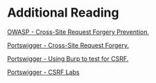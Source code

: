 # Additional Reading

[OWASP - Cross-Site Request Forgery Prevention,](https://cheatsheetseries.owasp.org/cheatsheets/Cross-Site_Request_Forgery_Prevention_Cheat_Sheet.html)

[Portswigger - Cross-Site Request Forgery.](https://portswigger.net/kb/issues/00200700_cross-site-request-forgery)

[Portswigger - Using Burp to test for CSRF.](https://portswigger.net/support/using-burp-to-test-for-cross-site-request-forgery)

[Portswigger - CSRF Labs](https://portswigger.net/web-security/csrf)
